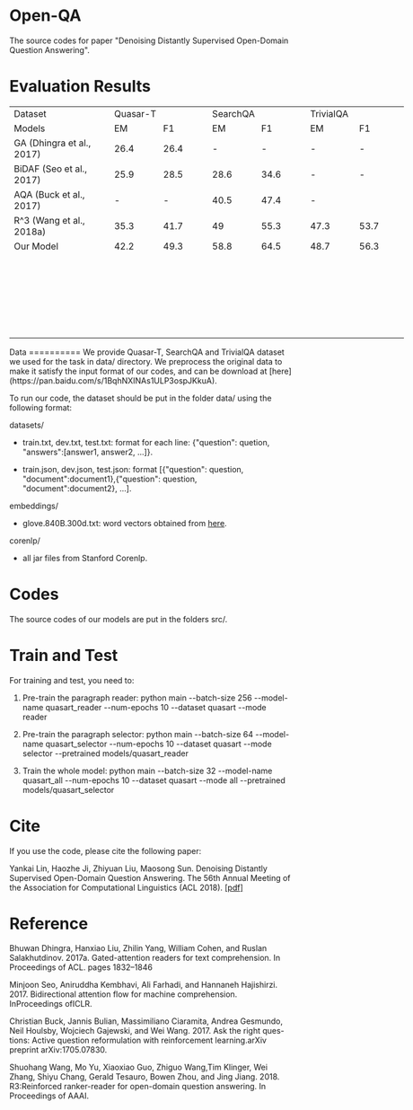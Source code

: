 # Open-QA

The source codes for paper "Denoising Distantly Supervised Open-Domain Question Answering".


Evaluation Results
==========

<table border=0 cellpadding=0 cellspacing=0 width=705 style='border-collapse:
 collapse;table-layout:fixed;width:527pt'>
 <col width=183 style='mso-width-source:userset;mso-width-alt:5845;width:137pt'>
 <col width=87 span=6 style='width:65pt'>
 <tr height=21 style='height:16.0pt'>
  <td height=21 class=xl66 width=183 style='height:16.0pt;width:137pt'>Dataset</td>
  <td colspan=2 class=xl66 width=174 style='border-left:none;width:130pt'>Quasar-T</td>
  <td colspan=2 class=xl66 width=174 style='border-left:none;width:130pt'>SearchQA</td>
  <td colspan=2 class=xl66 width=174 style='border-left:none;width:130pt'>TrivialQA</td>
 </tr>
 <tr height=21 style='height:16.0pt'>
  <td height=21 class=xl66 style='height:16.0pt;border-top:none'>Models</td>
  <td class=xl66 style='border-top:none;border-left:none'>EM</td>
  <td class=xl66 style='border-top:none;border-left:none'>F1</td>
  <td class=xl66 style='border-top:none;border-left:none'>EM</td>
  <td class=xl66 style='border-top:none;border-left:none'>F1</td>
  <td class=xl66 style='border-top:none;border-left:none'>EM</td>
  <td class=xl66 style='border-top:none;border-left:none'>F1</td>
 </tr>
 <tr height=21 style='height:16.0pt'>
  <td height=21 class=xl67 style='height:16.0pt;border-top:none'>GA<font
  class="font7"> (Dhingra et al., 2017)</font></td>
  <td class=xl67 style='border-top:none'>26.4</td>
  <td class=xl69 style='border-top:none'>26.4</td>
  <td class=xl67 style='border-top:none;border-left:none'>-</td>
  <td class=xl69 style='border-top:none'>-</td>
  <td class=xl68 style='border-top:none'>-</td>
  <td class=xl69 style='border-top:none'>-</td>
 </tr>
 <tr height=21 style='height:16.0pt'>
  <td height=21 class=xl70 style='height:16.0pt'>BiDAF <font class="font7">(Seo
  et al., 2017)</font></td>
  <td class=xl70>25.9</td>
  <td class=xl71>28.5</td>
  <td class=xl70 style='border-left:none'>28.6</td>
  <td class=xl71>34.6</td>
  <td class=xl65>-</td>
  <td class=xl71>-</td>
 </tr>
 <tr height=21 style='height:16.0pt'>
  <td height=21 class=xl70 style='height:16.0pt'>AQA <font class="font7">(Buck
  et al., 2017)</font></td>
  <td class=xl70>-</td>
  <td class=xl71>-</td>
  <td class=xl70 style='border-left:none'>40.5</td>
  <td class=xl71>47.4</td>
  <td class=xl65>-</td>
  <td class=xl71>　</td>
 </tr>
 <tr height=21 style='height:16.0pt'>
  <td height=21 class=xl70 style='height:16.0pt'>R^3<font class="font7"> (Wang
  et al., 2018a)</font></td>
  <td class=xl70>35.3</td>
  <td class=xl71>41.7</td>
  <td class=xl70 style='border-left:none'>49</td>
  <td class=xl71>55.3</td>
  <td class=xl65>47.3</td>
  <td class=xl71>53.7</td>
 </tr>
 <tr height=21 style='height:16.0pt'>
  <td height=21 class=xl72 style='height:16.0pt'>Our Model</td>
  <td class=xl75>42.2</td>
  <td class=xl74>49.3</td>
  <td class=xl75 style='border-left:none'>58.8</td>
  <td class=xl74>64.5</td>
  <td class=xl73>48.7</td>
  <td class=xl74>56.3</td>
 </tr>
 <tr height=126 style='height:96.0pt;mso-xlrowspan:6'>
  <td height=126 colspan=7 style='height:96.0pt;mso-ignore:colspan'></td>
 </tr>
 <tr height=21 style='height:16.0pt'>
  <td height=21 style='height:16.0pt'></td>
  <td class=xl65></td>
  <td colspan=5 style='mso-ignore:colspan'></td>
 </tr>
</table>
Data
==========
We provide Quasar-T, SearchQA and TrivialQA  dataset we used for the task in data/ directory. We preprocess the original data to make it satisfy the input format of our codes, and can be download at [here](https://pan.baidu.com/s/1BqhNXINAs1ULP3ospJKkuA).

To run our code, the dataset should be put in the folder data/ using the following format:

datasets/
+ train.txt, dev.txt, test.txt:  format for each line: \{"question": quetion, "answers":[answer1, answer2, ...]\}.

+ train.json, dev.json, test.json: format [\{"question": question, "document":document1\},\{"question": question, "document":document2\}, ...]. 

embeddings/
+ glove.840B.300d.txt: word vectors obtained from [here](https://nlp.stanford.edu/projects/glove/).

corenlp/
+ all jar files from Stanford Corenlp.

Codes
==========

The source codes of our models are put in the folders src/.

Train and Test
==========
For training and test, you need to:

1. Pre-train the paragraph reader:	python main --batch-size 256 --model-name quasart_reader --num-epochs 10 --dataset quasart --mode reader

2. Pre-train the paragraph selector: 	python main --batch-size 64 --model-name quasart_selector --num-epochs 10 --dataset quasart --mode selector --pretrained models/quasart_reader

3. Train the whole model: python main --batch-size 32 --model-name quasart_all --num-epochs 10 --dataset quasart --mode all --pretrained models/quasart_selector



Cite
==========

If you use the code, please cite the following paper:

Yankai Lin, Haozhe Ji, Zhiyuan Liu, Maosong Sun. Denoising Distantly Supervised Open-Domain Question Answering. The 56th Annual Meeting of the Association for Computational Linguistics (ACL 2018). [[pdf]](http://www.thunlp.org/~lyk/publications/acl2018_denoising.pdf)

Reference
=========

Bhuwan Dhingra, Hanxiao Liu, Zhilin Yang, William Cohen,  and  Ruslan  Salakhutdinov.  2017a.   Gated-attention  readers  for  text  comprehension.   In Proceedings of ACL. pages 1832–1846

Minjoon Seo, Aniruddha Kembhavi, Ali Farhadi, and Hannaneh Hajishirzi. 2017.  Bidirectional attention flow for machine comprehension. InProceedings ofICLR.

Christian  Buck,   Jannis  Bulian,   Massimiliano  Ciaramita, Andrea Gesmundo, Neil Houlsby, Wojciech Gajewski, and Wei Wang. 2017. Ask the right ques-tions: Active question reformulation with reinforcement learning.arXiv preprint arXiv:1705.07830.

Shuohang Wang, Mo Yu, Xiaoxiao Guo, Zhiguo Wang,Tim  Klinger,   Wei  Zhang,   Shiyu  Chang,   Gerald Tesauro, Bowen Zhou, and Jing Jiang. 2018.  R3:Reinforced ranker-reader for open-domain question answering. In Proceedings of AAAI.
